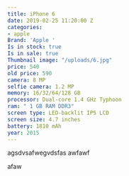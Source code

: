 ```yaml
---
title: iPhone 6
date: 2019-02-25 11:20:00 Z
categories:
- apple
Brand: 'Apple '
Is in stock: true
Is in sale: true
Thumbnail image: "/uploads/6.jpg"
price: 540
old price: 590
camera: 8 MP
selfie camera: 1.2 MP
memory: 16/32/64/128 GB
processor: Dual-core 1.4 GHz Typhoon
ram: " 1 GB RAM DDR3"
screen type: LED-backlit IPS LCD
screen size: 4.7 inches
battery: 1810 mAh
year: 2015
---
```


agsdvsafwegvdsfas
awfawf





















afaw